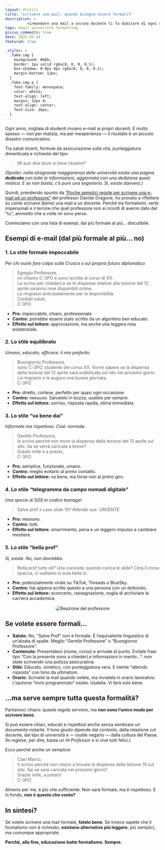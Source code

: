 ```yaml
---
layout: distill
title: "scrivere una mail: quando bisogna essere formali?"
description: >
          <i>mandare una mail a un/una docente ti fa dubitare di ogni scelta di vita, grammaticale e universitaria? Qui troverai esempi veri (e tragici), consigli pratici, e un principio guida: l’educazione batte sempre il formalismo.</i>
tags: email università formatting
giscus_comments: true
date: 2025-05-24
featured: true

_styles: >
  .fake-img {
    background: #bbb;
    border: 1px solid rgba(0, 0, 0, 0.1);
    box-shadow: 0 0px 4px rgba(0, 0, 0, 0.1);
    margin-bottom: 12px;
  }
  .fake-img p {
    font-family: monospace;
    color: white;
    text-align: left;
    margin: 12px 0;
    text-align: center;
    font-size: 16px;
  }
---
```


Ogni anno, migliaia di studenti inviano e-mail ai propri docenti. E molto spesso — non per malizia, ma per inesperienza — il risultato è un piccolo disastro comunicativo.

Tra saluti incerti, formule da assicurazione sulla vita, punteggiatura dimenticata e richieste del tipo:

> Mi può dire dove si tiene l’esame?

<em> (Spoiler: nella stragrande maggioranza delle università esiste una pagina <strong>dedicata</strong> con tutte le informazioni, aggiornata con una dedizione quasi mistica. E se non basta, c’è pure una segreteria. Sì, esiste davvero.) </em>
</p>

Quindi, prendendo spunto da <a href="https://sites.google.com/site/davidedragone/scrivere-una-mail" target="_blank" rel="noopener noreferrer">“Poche semplici regole per scrivere una e-mail ad un professore”</a> del professor Davide Dragone, ho provato a riflettere su come scrivere (bene) una mail a un docente. Perché tra formalismi, verbi impersonali e il terrore che quel professore non si ricordi di avermi dato del "tu", ammetto che a volte mi sono perso.

Cominciamo con una lista di esempi, dal più formale al più… discutibile.

## Esempi di e-mail (dal più formale al più… no)

<h3>1. Lo stile formale impeccabile</h3>
<em>Per chi vuole fare colpo sulla Crusca o sul proprio futuro diplomatico</em>

> Egregio Professore,<br>
> mi chiamo C-3PO e sono iscrittə al corso di XX.<br>
> Le scrivo per chiederLe se le dispense relative alla lezione del 12 aprile saranno rese disponibili online.<br>
> La ringrazio anticipatamente per la disponibilità.<br>
> Cordiali saluti,<br>
> C-3PO

<ul>
  <li><strong>Pro:</strong> impeccabile, chiaro, professionale.</li>
  <li><strong>Contro:</strong> potrebbe essere stato scritto da un algoritmo ben educato.</li>
  <li><strong>Effetto sul lettore:</strong> approvazione, ma anche una leggera noia esistenziale.</li>
</ul>

<h3>2. Lo stile equilibrato</h3>
<em>Umano, educato, efficace: il mio preferito</em>

> Buongiorno Professore,<br>
> sono C-3PO, studente del corso XX. Vorrei sapere se la dispensa della lezione del 12 aprile sarà pubblicata sul sito nei prossimi giorni.<br>
> La ringrazio e le auguro una buona giornata,<br>
>C-3PO

<ul>
  <li><strong>Pro:</strong> diretto, cortese, perfetto per quasi ogni occasione.</li>
  <li><strong>Contro:</strong> nessuno. Salvatelo in bozza, usatelo per sempre.</li>
  <li><strong>Effetto sul lettore:</strong> sorriso, risposta rapida, stima immediata.</li>
</ul>

<h3>3. Lo stile “va bene dai”</h3>
<em>Informale ma rispettoso. Cioè: normale.</em>

> Gentile Professore,<br>
> le scrivo perché non trovo la dispensa della lezione del 12 aprile sul sito. Sa se verrà caricata a breve?<br>
> Grazie mille e a presto,<br>
> C-3PO

<ul>
  <li><strong>Pro:</strong> semplice, funzionale, umano.</li>
  <li><strong>Contro:</strong> meglio evitarlo al primo contatto.</li>
  <li><strong>Effetto sul lettore:</strong> va bene, ma forse non al primo giro.</li>
</ul>

<h3>4. Lo stile “telegramma da campo nomadi digitale”</h3>
<em>Una specie di SOS in codice teenager</em>

> Salve prof x caso slide 10? Attendo sue. URGENTE

<ul>
  <li><strong>Pro:</strong> nessuno.</li>
  <li><strong>Contro:</strong> tutti.</li>
  <li><strong>Effetto sul lettore:</strong> smarrimento, pena e un leggero impulso a cambiare mestiere.</li>
</ul>

<h3>5. Lo stile “bella prof”</h3>
<em>Sì, esiste. No, non dovrebbe.</em>

> Bella prof tutto ok? Una curiosità: quando carica le slide? Cmq il corso spacca, ci vediamo in aula bella zì

<ul>
  <li><strong>Pro:</strong> potenzialmente virale su TikTok, Threads o BlueSky.</li>
  <li><strong>Contro:</strong> hai appena scritto questo a una persona con un dottorato.</li>
  <li><strong>Effetto sul lettore:</strong> sconcerto, rassegnazione, voglia di archiviare la carriera accademica.</li>
</ul>

<div class="gif-container" style="text-align: center; margin-top: 1rem;">
  <img src="https://miro.medium.com/v2/resize:fit:800/format:webp/1*fgp0N1zYOHasw-omAuEVQw.gif" alt="Reazione del professore" style="max-width: 100%; height: auto; border-radius: 8px;">
</div>

## Se volete essere formali…
<ul>
  <li><strong>Saluto:</strong> No, “Salve Prof” non è formale. È l’equivalente linguistico di un’alzata di spalle. Meglio “Gentile Professore” o “Buongiorno Professore”.</li>
  <li><strong>Contenuto:</strong> Presentatevi (nome, corso) e arrivate al punto. Evitate frasi tipo “Con la presente sono a chiederLe informazioni in merito…”: non state scrivendo una polizza assicurativa.</li>
  <li><strong>Stile:</strong> Educato, sintetico, con punteggiatura vera. E niente “attendo risposta” con tono da ultimatum.</li>
  <li><strong>Orario:</strong> Scrivete la mail quando volete, ma inviatela in orario lavorativo. L’opzione “invio programmato” esiste. Usatela. Vi farà solo bene.</li>
</ul>

## …ma serve sempre tutta questa formalità?

Parliamoci chiaro: queste regole servono, ma <strong>non sono l’unico modo per scrivere bene</strong>.

Si può essere chiari, educati e rispettosi anche senza sembrare un documento notarile. Il tono giusto dipende dal contesto, dalla relazione col docente, dal tipo di università e — inutile negarlo — dalla cultura del Paese. (In inglese, per dire, basta un <i>Hi Professor</i> e si vive tutti felici.)

Ecco perché anche un semplice:

> Ciao Marco,<br>
> ti scrivo perché non riesco a trovare la dispensa della lezione 10 sul sito. Sai se sarà caricata nei prossimi giorni?<br>
> Grazie mille, a presto!<br>
> C-3PO

Almeno per me, è più che sufficiente. Non sarà formale, ma è rispettoso. E in fondo, <strong>non è questo che conta?</strong>

## In sintesi?

Se volete scrivere una mail formale, <strong>fatelo bene</strong>.
Se invece sapete che il formalismo non è richiesto, <strong>esistono alternative più leggere</strong>, più semplici, ma comunque appropriate.

<strong>Perché, alla fine, educazione batte formalismo. Sempre.</strong>
